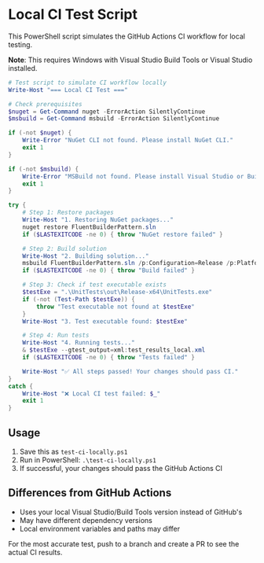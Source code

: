 # Local CI Test Script

This PowerShell script simulates the GitHub Actions CI workflow for local testing.

**Note**: This requires Windows with Visual Studio Build Tools or Visual Studio installed.

```powershell
# Test script to simulate CI workflow locally
Write-Host "=== Local CI Test ==="

# Check prerequisites
$nuget = Get-Command nuget -ErrorAction SilentlyContinue
$msbuild = Get-Command msbuild -ErrorAction SilentlyContinue

if (-not $nuget) {
    Write-Error "NuGet CLI not found. Please install NuGet CLI."
    exit 1
}

if (-not $msbuild) {
    Write-Error "MSBuild not found. Please install Visual Studio or Build Tools."
    exit 1
}

try {
    # Step 1: Restore packages
    Write-Host "1. Restoring NuGet packages..."
    nuget restore FluentBuilderPattern.sln
    if ($LASTEXITCODE -ne 0) { throw "NuGet restore failed" }

    # Step 2: Build solution
    Write-Host "2. Building solution..."
    msbuild FluentBuilderPattern.sln /p:Configuration=Release /p:Platform=x64 /p:WarningLevel=4 /verbosity:minimal
    if ($LASTEXITCODE -ne 0) { throw "Build failed" }

    # Step 3: Check if test executable exists
    $testExe = ".\UnitTests\out\Release-x64\UnitTests.exe"
    if (-not (Test-Path $testExe)) {
        throw "Test executable not found at $testExe"
    }
    Write-Host "3. Test executable found: $testExe"

    # Step 4: Run tests
    Write-Host "4. Running tests..."
    & $testExe --gtest_output=xml:test_results_local.xml
    if ($LASTEXITCODE -ne 0) { throw "Tests failed" }

    Write-Host "✅ All steps passed! Your changes should pass CI."
}
catch {
    Write-Host "❌ Local CI test failed: $_"
    exit 1
}
```

## Usage

1. Save this as `test-ci-locally.ps1`
2. Run in PowerShell: `.\test-ci-locally.ps1`
3. If successful, your changes should pass the GitHub Actions CI

## Differences from GitHub Actions

- Uses your local Visual Studio/Build Tools version instead of GitHub's
- May have different dependency versions
- Local environment variables and paths may differ

For the most accurate test, push to a branch and create a PR to see the actual CI results.